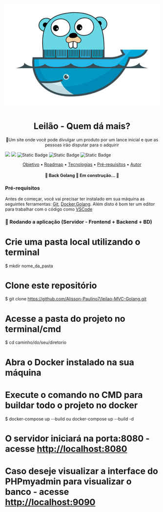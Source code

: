 <h1 align="center">
  <img alt="#" title="#MeuprojetoGoDocker" src="./app/templates/images/golang.png" />
</h1>


<h1 align="center">
  Leilão - Quem dá mais?
</h1>
<p align="center">🚀Um site onde você pode divulgar um produto por um lance inicial e que as pessoas irão disputar para o adquirir</p>

<img src="https://img.shields.io/static/v1?label=Golang&message=1.21.4&color=00ADD8&style=flat&logo=go"/>
<img src="https://img.shields.io/static/v1?label=Docker&message=24.0.6&color=2496ED&style=flat&logo=docker"/>
<img alt="Static Badge" src="https://img.shields.io/badge/Javascript?style=flat&logo=javascript&color=F7DF1E">
<img alt="Static Badge" src="https://img.shields.io/badge/HTML?style=flat&logo=html5&color=1572B6">
<img alt="Static Badge" src="https://img.shields.io/badge/CSS?style=flat&logo=css3&color=1572B6">

<p align="center">
 <a href="#objetivo">Objetivo</a> •
 <a href="#roadmap">Roadmap</a> • 
 <a href="#tecnologias">Tecnologias</a> • 
 <a href="#requisitos">Pré-requisitos</a> • 
 <a href="#autor">Autor</a>
</p>

<h4 align="center"> 
	🚧  Back Golang 🚀 Em construção...  🚧
</h4>

### Pré-requisitos

Antes de começar, você vai precisar ter instalado em sua máquina as seguintes ferramentas:
[Git](https://git-scm.com), [Docker](https://www.docker.com),[Golang](https://go.dev/dl/). 
Além disto é bom ter um editor para trabalhar com o código como [VSCode](https://code.visualstudio.com)

### 🎲 Rodando a aplicação (Servidor - Frontend + Backend + BD)

# Crie uma pasta local utilizando o terminal
$ mkdir nome_da_pasta

# Clone este repositório
$ git clone <https://github.com/Alisson-Paulino7/leilao-MVC-Golang.git>

# Acesse a pasta do projeto no terminal/cmd
$ cd caminho/do/seu/diretorio

# Abra o Docker instalado na sua máquina

# Execute o comando no CMD para buildar todo o projeto no docker
$  docker-compose up --build ou  docker-compose up --build -d

# O servidor iniciará na porta:8080 - acesse <http://localhost:8080>
# Caso deseje visualizar a interface do PHPmyadmin para visualizar o banco - acesse <http://localhost:9090>
